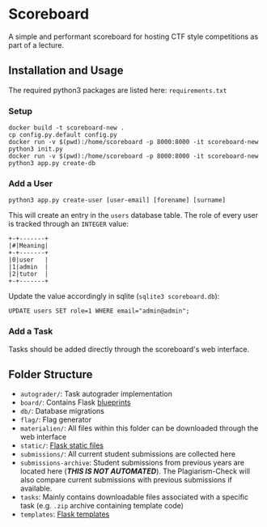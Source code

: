 # Scoreboard

A simple and performant scoreboard for hosting CTF style competitions as part of a lecture.

## Installation and Usage

The required python3 packages are listed here: `requirements.txt`

### Setup

```
docker build -t scoreboard-new .
cp config.py.default config.py
docker run -v $(pwd):/home/scoreboard -p 8000:8000 -it scoreboard-new python3 init.py
docker run -v $(pwd):/home/scoreboard -p 8000:8000 -it scoreboard-new
python3 app.py create-db
```

### Add a User

```
python3 app.py create-user [user-email] [forename] [surname]
```

This will create an entry in the `users` database table. The role of every user is tracked through an `INTEGER` value:

```
+-+-------+
|#|Meaning|
+-+-------+
|0|user   |
|1|admin  |
|2|tutor  |
+-+-------+
```

Update the value accordingly in sqlite (`sqlite3 scoreboard.db`):

```
UPDATE users SET role=1 WHERE email="admin@admin";
```

### Add a Task

Tasks should be added directly through the scoreboard's web interface.

## Folder Structure

- `autograder/`: Task autograder implementation
- `board/`: Contains Flask [blueprints](https://https://flask.palletsprojects.com/en/2.3.x/tutorial/views/#blueprints-and-views)
- `db/`: Database migrations
- `flag/`: Flag generator
- `materialien/`: All files within this folder can be downloaded through the web interface
- `static/`: [Flask static files](https://flask.palletsprojects.com/en/2.3.x/quickstart/#static-files)
- `submissions/`: All current student submissions are collected here
- `submissions-archive`: Student submissions from previous years are located here (***THIS IS NOT AUTOMATED***). The Plagiarism-Check will also compare current submissions with previous submissions if available.
- `tasks`: Mainly contains downloadable files associated with a specific task (e.g. `.zip` archive containing template code)
- `templates`: [Flask templates](https://flask.palletsprojects.com/en/2.3.x/templating/#templates)

